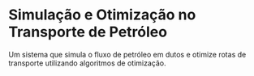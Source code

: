 # Simulação e Otimização no Transporte de Petróleo
Um sistema que simula o fluxo de petróleo em dutos e otimize rotas de transporte utilizando algoritmos de otimização.
